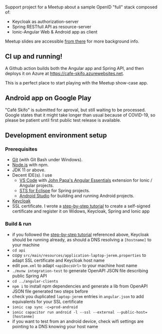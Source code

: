 Support project for a Meetup about a sample OpenID "full" stack composed of:

- Keycloak as authorization-server
- Spring RESTfull API as resource-server
- Ionic-Angular Web & Android app as client

Meetup slides are accessible [from there](https://drive.google.com/file/d/1BVw5y3nAh9aU2n0q4isGCl5kM3HclsqR/view?usp=sharing) for more background info.

## CI up and running!

A Github action builds both the Angular app and Spring API, and then deploys it on Azure at https://cafe-skifo.azurewebsites.net.

This is a perfect place to start playing with the Meetup show-case app.

## Android app on Google Play

"Café Skifo" is submitted for aproval, but still waiting to be processed. Google states that it might take longer than usual because of COVID-19, so please be patient until first public test release is available.

## Development environment setup

### Prerequisites

- [Git](https://git-scm.com/downloads) (with Git Bash under Windows).
- [Node.js](https://nodejs.org/en/download/) with npm.
- JDK 11 or above.
- Decent IDE(s). I use
  - [VS Code](https://code.visualstudio.com/download) with [John Papa's Angular Essentials](https://marketplace.visualstudio.com/items?itemName=johnpapa.angular-essentials) extension for Ionic / Angular projects.
  - [STS for Eclispe](https://spring.io/tools) for Spring projects.
  - [Android Studio](https://developer.android.com/studio) for building and running Android projects.
- [Keycloak](https://www.keycloak.org/downloads.html)
- SSL certificate. I wrote a [step-by-step tutorial](https://stackoverflow.com/a/63874376/619830) to create a self-signed certificate and register it on Widows, Keycloak, Spring and Ionic app

### Build & run

- if you followed the [step-by-step tutorial](https://stackoverflow.com/a/63874376/619830) referenced above, Keycloak should be running already, as should a DNS resolving a `[hostname]` to your machine
- `cd api`
- copy `src/main/resources/application-laptop-jerem.properties` to adapt SSL certificate and Keycloak host name
- edit `pom.xml` to adapt `<apiDocsUrl>` to your machine host name
- `./mvnw integration-test` to generate OpenAPI JSON file describing public Spring API
- `cd ../angular-clients`
- `npm i` to install npm dependencies and generate a lib from OpenAPI JSON file generated two steps before
- check you duplicated `laptop-jerem` entries in `angular.json` to add equivalents for your SSL certificate
- `ionic cap sync -c=prod-android`
- `ionic capacitor run android -l --ssl --external --public-host=[hostanme]`
- if you want to test from an android device, check wifi settings are pointing to a DNS knowing your host name
